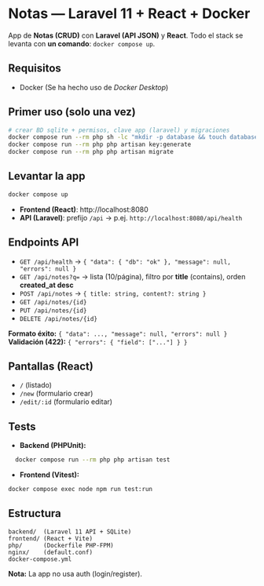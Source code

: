 # Notas — Laravel 11 + React + Docker

App de **Notas (CRUD)** con **Laravel (API JSON)** y **React**. Todo el stack se levanta con **un comando**: `docker compose up`.

## Requisitos

- Docker (Se ha hecho uso de *Docker Desktop*)

## Primer uso (solo una vez)

```bash
# crear BD sqlite + permisos, clave app (laravel) y migraciones
docker compose run --rm php sh -lc "mkdir -p database && touch database/database.sqlite && chmod -R 777 storage bootstrap/cache database"
docker compose run --rm php php artisan key:generate
docker compose run --rm php php artisan migrate
```

## Levantar la app

```bash
docker compose up
```

- **Frontend (React)**: http://localhost:8080
- **API (Laravel)**: prefijo `/api` → p.ej. `http://localhost:8080/api/health`

## Endpoints API

- `GET /api/health` → `{ "data": { "db": "ok" }, "message": null, "errors": null }`
- `GET /api/notes?q=` → lista (10/página), filtro por **title** (contains), orden **created_at desc**
- `POST /api/notes` → `{ title: string, content?: string }`
- `GET /api/notes/{id}`
- `PUT /api/notes/{id}`
- `DELETE /api/notes/{id}`

**Formato éxito:** `{ "data": ..., "message": null, "errors": null }`  
**Validación (422):** `{ "errors": { "field": ["..."] } }`

## Pantallas (React)

- `/` (listado)
- `/new` (formulario crear)
- `/edit/:id` (formulario editar)

## Tests

- **Backend (PHPUnit):**
```bash
  docker compose run --rm php php artisan test
```

- **Frontend (Vitest):**
```bash
docker compose exec node npm run test:run
```

## Estructura

```
backend/  (Laravel 11 API + SQLite)
frontend/ (React + Vite)
php/      (Dockerfile PHP-FPM)
nginx/    (default.conf)
docker-compose.yml
```

**Nota:** La app no usa auth (login/register).